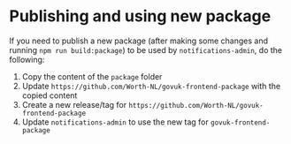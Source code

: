 # Publishing and using new package

If you need to publish a new package (after making some changes and running `npm run build:package`) to be used by `notifications-admin`, do the following:

1. Copy the content of the `package` folder
1. Update `https://github.com/Worth-NL/govuk-frontend-package` with the copied content
1. Create a new release/tag for `https://github.com/Worth-NL/govuk-frontend-package`
1. Update `notifications-admin` to use the new tag for `govuk-frontend-package`